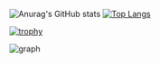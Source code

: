 ![Anurag's GitHub stats](https://github-readme-stats.vercel.app/api?username=Keito777&show_icons=true&theme=outrun)
[![Top Langs](https://github-readme-stats.vercel.app/api/top-langs/?username=Keito777&layout=compact&theme=chartreuse-dark)](https://github.com/anuraghazra/github-readme-stats)

[![trophy](https://github-profile-trophy.vercel.app/?username=Keito777&theme=onedark)](https://github.com/ryo-ma/github-profile-trophy)

![graph](https://github-profile-summary-cards.vercel.app/api/cards/profile-details?username=Keito777&theme=monokai)
